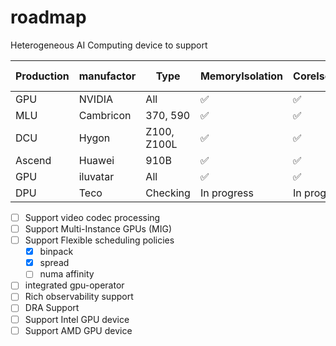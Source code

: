 # roadmap

Heterogeneous AI Computing device to support

| Production  | manufactor | Type        |MemoryIsolation | CoreIsolation | MultiCard support |
|-------------|------------|-------------|-----------|---------------|-------------------|
| GPU         | NVIDIA     | All         | ✅              | ✅            | ✅                |
| MLU         | Cambricon  | 370, 590    | ✅              | ✅            | ❌                |
| DCU         | Hygon      | Z100, Z100L | ✅              | ✅            | ❌                |
| Ascend      | Huawei     | 910B        | ✅              | ✅            | ❌                |
| GPU         | iluvatar   | All         | ✅              | ✅            | ❌                |
| DPU         | Teco       | Checking    | In progress     | In progress   | ❌                |

- [ ] Support video codec processing
- [ ] Support Multi-Instance GPUs (MIG)
- [ ] Support Flexible scheduling policies
  - [x] binpack
  - [x] spread
  - [ ] numa affinity
- [ ] integrated gpu-operator
- [ ] Rich observability support
- [ ] DRA Support
- [ ] Support Intel GPU device
- [ ] Support AMD GPU device